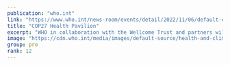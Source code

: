 ```yaml
---
publication: "who.int"
link: "https://www.who.int/news-room/events/detail/2022/11/06/default-calendar/cop27-health-pavilion"
title: "COP27 Health Pavilion"
excerpt: "WHO in collaboration with the Wellcome Trust and partners will host  the Health Pavilion at the COP27 UN Climate Conference, taking place in Sharm El-Sheikh, Egypt from 6 to 18 November, 2022."
image: "https://cdn.who.int/media/images/default-source/health-and-climate-change/pfin0814-thumb.tmb-1200v.jpg?sfvrsn=70e6d701_1"
group: pro
rank: 12
---
```

